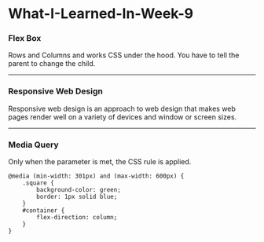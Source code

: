# What-I-Learned-In-Week-9

### Flex Box
Rows and Columns and works CSS under the hood. You have to tell the parent to change the child.

---
### Responsive Web Design
Responsive web design is an approach to web design that makes web pages render well on a variety of devices and window or screen sizes.

---
### Media Query
Only when the parameter is met, the CSS rule is applied. 
```
@media (min-width: 301px) and (max-width: 600px) {
    .square {
        background-color: green;
        border: 1px solid blue;
    }
    #container {
        flex-direction: column;
    }
}
```
